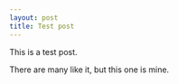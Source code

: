 ```yaml
---
layout: post
title: Test post
---
```



This is a test post.

There are many like it, but this one is mine.

